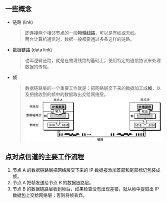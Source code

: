 ## 一些概念
* 链路 (link)
  > 即连接两个相邻节点的一段**物理线路**，可以是有线或无线。        
    两台计算机通信时，数据一般都要通过多条这样的链路。

* 数据链路 (data link)
  > 也叫逻辑链路，就是在物理线路的基础上，使用特定的通信协议来处理数据的传输。

* 帧
  > 数据链路层的一个重要工作就是：把网络层交下来的数据加工成**帧**，以及把接收到的帧中的数据取出交给网络层。   
  ![三层的简化模型](img/三层的简化模型.png)

## 点对点信道的主要工作流程
1. 节点 A 的数据链路层把网络层交下来的 IP 数据报添加首部和尾部标记包装成帧。
2. 节点 A 把帧发送给节点 B 的数据链路层。
3. 节点 B 的数据链路层收到帧后，如果检查没有出现差错，就从帧中提取出 IP 数据包上交给网络层；否则将帧丢弃。
